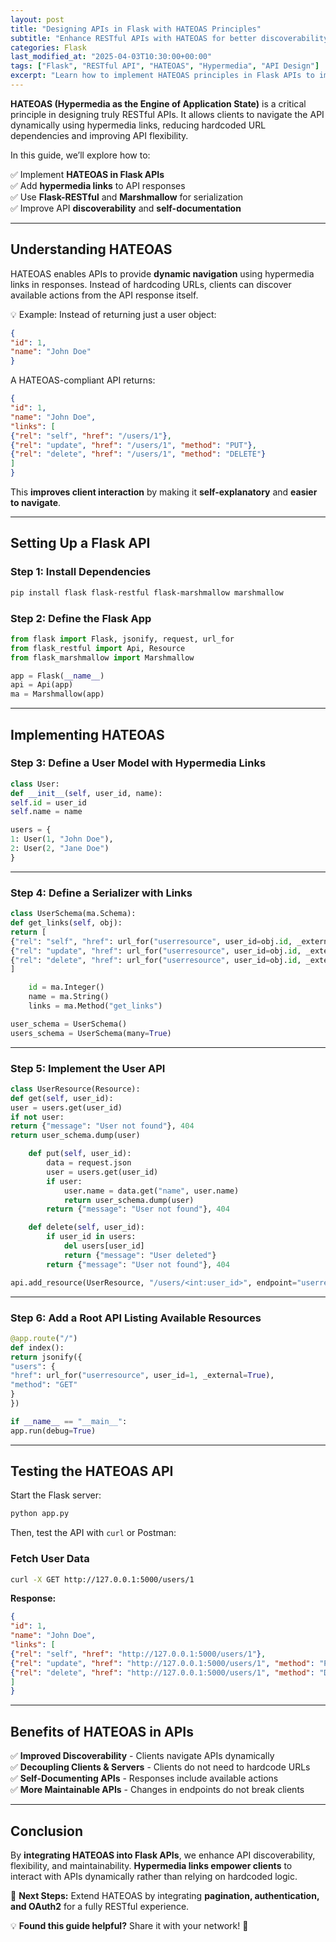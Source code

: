 ```yaml
---
layout: post
title: "Designing APIs in Flask with HATEOAS Principles"
subtitle: "Enhance RESTful APIs with HATEOAS for better discoverability and navigation"
categories: Flask
last_modified_at: "2025-04-03T10:30:00+00:00"
tags: ["Flask", "RESTful API", "HATEOAS", "Hypermedia", "API Design"]
excerpt: "Learn how to implement HATEOAS principles in Flask APIs to improve discoverability, maintainability, and client interactions."
---
```

**HATEOAS (Hypermedia as the Engine of Application State)** is a critical principle in designing truly RESTful APIs. It allows clients to navigate the API dynamically using hypermedia links, reducing hardcoded URL dependencies and improving API flexibility.

In this guide, we’ll explore how to:

✅ Implement **HATEOAS in Flask APIs**  
✅ Add **hypermedia links** to API responses  
✅ Use **Flask-RESTful** and **Marshmallow** for serialization  
✅ Improve API **discoverability** and **self-documentation**

---

## Understanding HATEOAS

HATEOAS enables APIs to provide **dynamic navigation** using hypermedia links in responses. Instead of hardcoding URLs, clients can discover available actions from the API response itself.

💡 Example: Instead of returning just a user object:

```json
{
"id": 1,
"name": "John Doe"
}
```

A HATEOAS-compliant API returns:

```json
{
"id": 1,
"name": "John Doe",
"links": [
{"rel": "self", "href": "/users/1"},
{"rel": "update", "href": "/users/1", "method": "PUT"},
{"rel": "delete", "href": "/users/1", "method": "DELETE"}
]
}
```

This **improves client interaction** by making it **self-explanatory** and **easier to navigate**.

---

## Setting Up a Flask API

### Step 1: Install Dependencies

```sh
pip install flask flask-restful flask-marshmallow marshmallow
```

### Step 2: Define the Flask App

```python
from flask import Flask, jsonify, request, url_for
from flask_restful import Api, Resource
from flask_marshmallow import Marshmallow

app = Flask(__name__)
api = Api(app)
ma = Marshmallow(app)
```

---

## Implementing HATEOAS

### Step 3: Define a User Model with Hypermedia Links

```python
class User:
def __init__(self, user_id, name):
self.id = user_id
self.name = name

users = {
1: User(1, "John Doe"),
2: User(2, "Jane Doe")
}
```

---

### Step 4: Define a Serializer with Links

```python
class UserSchema(ma.Schema):
def get_links(self, obj):
return [
{"rel": "self", "href": url_for("userresource", user_id=obj.id, _external=True)},
{"rel": "update", "href": url_for("userresource", user_id=obj.id, _external=True), "method": "PUT"},
{"rel": "delete", "href": url_for("userresource", user_id=obj.id, _external=True), "method": "DELETE"}
]

    id = ma.Integer()
    name = ma.String()
    links = ma.Method("get_links")

user_schema = UserSchema()
users_schema = UserSchema(many=True)
```

---

### Step 5: Implement the User API

```python
class UserResource(Resource):
def get(self, user_id):
user = users.get(user_id)
if not user:
return {"message": "User not found"}, 404
return user_schema.dump(user)

    def put(self, user_id):
        data = request.json
        user = users.get(user_id)
        if user:
            user.name = data.get("name", user.name)
            return user_schema.dump(user)
        return {"message": "User not found"}, 404

    def delete(self, user_id):
        if user_id in users:
            del users[user_id]
            return {"message": "User deleted"}
        return {"message": "User not found"}, 404

api.add_resource(UserResource, "/users/<int:user_id>", endpoint="userresource")
```

---

### Step 6: Add a Root API Listing Available Resources

```python
@app.route("/")
def index():
return jsonify({
"users": {
"href": url_for("userresource", user_id=1, _external=True),
"method": "GET"
}
})

if __name__ == "__main__":
app.run(debug=True)
```

---

## Testing the HATEOAS API

Start the Flask server:

```sh
python app.py
```

Then, test the API with `curl` or Postman:

### Fetch User Data

```sh
curl -X GET http://127.0.0.1:5000/users/1
```

**Response:**

```json
{
"id": 1,
"name": "John Doe",
"links": [
{"rel": "self", "href": "http://127.0.0.1:5000/users/1"},
{"rel": "update", "href": "http://127.0.0.1:5000/users/1", "method": "PUT"},
{"rel": "delete", "href": "http://127.0.0.1:5000/users/1", "method": "DELETE"}
]
}
```

---

## Benefits of HATEOAS in APIs

✅ **Improved Discoverability** - Clients navigate APIs dynamically  
✅ **Decoupling Clients & Servers** - Clients do not need to hardcode URLs  
✅ **Self-Documenting APIs** - Responses include available actions  
✅ **More Maintainable APIs** - Changes in endpoints do not break clients

---

## Conclusion

By **integrating HATEOAS into Flask APIs**, we enhance API discoverability, flexibility, and maintainability. **Hypermedia links empower clients** to interact with APIs dynamically rather than relying on hardcoded logic.

🚀 **Next Steps:** Extend HATEOAS by integrating **pagination, authentication, and OAuth2** for a fully RESTful experience.

💡 **Found this guide helpful?** Share it with your network! 🚀  
